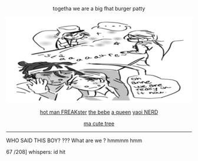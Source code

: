<div align=center>

togetha we are a big fhat burger patty

<img src="secondbigbadboys.png">

[hot man FREAKster](https://github.com/ChromaDrift) [the bebe](https://github.com/verifiedreality) [a queen](https://github.com/yurivampire) [yaoi NERD](https://github.com/stellariism)


[ma cute tree](https://linktr.ee/karinacchi) 

---------

<div align=left>

WHO SAID THIS BOY? ??? What are we ? hmmmm hmm

67 /208] whispers: id hit


 

<!---
yurivampire/yurivampire is a ✨ special ✨ repository because its `README.md` (this file) appears on your GitHub profile.
You can click the Preview link to take a look at your changes.
--->
